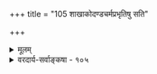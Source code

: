 +++
title = "105 शाखाकोदण्डचर्मप्रभृतिषु सति"

+++
<details><summary>मूलम्</summary>

शाखाकोदण्डचर्मप्रभृतिषु सति चाकर्षणादौ कुतश्चिद् भूयः स्वस्थानयानं भवति स तु गुणः स्यात् स्थितस्थापकश्चेत् ।  
मैवं संस्थानभेदस्स भवतु नियतो यद्विशिष्टे तवासौ तेन द्रौत्यं विलम्बो विरतिरपि परावर्तने जाघटीति ॥ १०५ ॥
</details>

<details><summary>वरदार्य-सर्वाङ्कषा - १०५</summary>

स्थितस्थापकाख्यसंस्कारस्याप्यन्यथासिद्धत्वं प्रदर्शयतिशाखेत्यादि । शाखाकोदण्डचर्म- **प्रभृतिषु** = शाखा **:** = वृक्षशाखाः, **कोदण्डः** = धनुः, **चर्म** = कृष्णाजिनादि । प्रभृतिपदेन कटादि ग्राह्यम्, एवमादिषु आकर्षणादौ सति च - पुरुषैराकर्षणादौ कृतेऽपि कुतश्चित् कारणात् **भूयः** = पुनरपि स्वस्था- **नयानम्** = पूर्वस्थितिप्राप्तिः भवति । स **तु** = एवं पूर्वावस्थाप्राप्तिः येन भवति स एव गुणः **स्थितस्थापकः** = 

466. 

783 

[ स्थितस्थापकः न पृथिवीमात्रवृत्तिः ] 

प्राग्देशप्रापकोऽसौ किमिति नियमितो मेदिनीमात्रनिष्ठः ? 

तोयाग्न्यादावदृष्टेरिति यदि, न; पृथिव्येकदेशेऽप्यदृष्टेः । भूम्यंशे दृश्यते तत्फलमिति यदि, नाबादिभेदेऽपि साम्यात् 

भूपष्टम्भादिभेदादिदमिति च विपर्यासकल्पेऽप्यपायात् ॥106॥ 



स्थितस्थापकसंज्ञकः गुणः स्याच्चेत्, मैवम् । कुतः ? **यद्विशिष्टे** = यादृशसंस्काररूपावयवसंस्थानविशिष्टे **असौ** = स्थितिस्थापकाख्यो गुणः **नियतः** = अन्वयव्यतिरेकसिद्धः तव मते भवति, **असौ** = तादृशः संस्थान- **भेदः** = अवयवसन्निवेशविशेष एव **सः** = स्थितस्थापकाख्यो गुणः भवतु, 'तद्धेतोरेव तद्धेतुत्वे' इत्यादिन्यायात् । **तेन** =अवयवसन्निवेशविशेषेणैव परावर्तने **द्रौत्यम्** = पूर्वावस्थाप्राप्तौ शैक्यम्, अथवा विलम्बः, अन्ते विरतिरपि इति सर्वं **जाघटीति** = घटत एव । पूर्वावस्थाप्राप्तौ सर्वत्र न हि समानता दृश्यते, कार्ये तारतम्यं शैत्र्यविलम्बादिरूपं दृष्टमेव । तत्रावयवसन्निवेशतारतम्यं वंशवेत्रवेतसादौ अनुभवदृष्टम् । अतः 'तद्धेतोरेव' इत्यादिन्यायात् स्थितस्थापकोऽन्यथासिद्धः ॥ १०५ ॥
</details>
